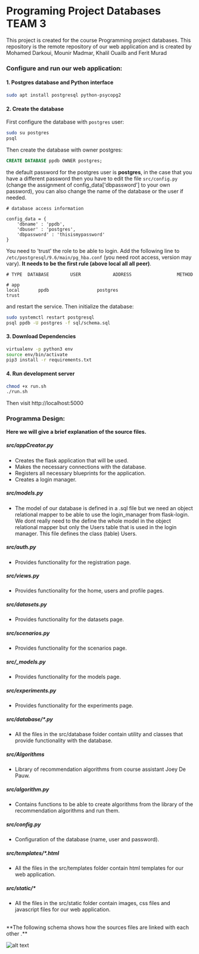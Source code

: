 # Programing Project Databases TEAM 3 #
This project is created for the course Programming project databases. This repository is the remote repository of our web application and is created by Mohamed Darkoui, Mounir Madmar, Khalil Ouailb and Ferit Murad

### Configure and run our web application:

#### 1. Postgres database and Python interface
```bash
sudo apt install postgresql python-psycopg2
```

#### 2. Create the database
First configure the database with `postgres` user:
```bash
sudo su postgres
psql
```
Then create the database with owner postgres:
```sql
CREATE DATABASE ppdb OWNER postgres;
```


the default password for the postgres user is **postgres**, in the case that you have a different password then you have to edit the file
`src/config.py` (change the assignment of config_data['dbpassword'] to your own password), you can also change the name of the
database or the user if needed.

```
# database access information

config_data = {
    'dbname' : 'ppdb',
    'dbuser' : 'postgres',
    'dbpassword' : 'thisismypassword'
}
```
You need to 'trust' the role to be able to login. Add the following line to `/etc/postgresql/9.6/main/pg_hba.conf` (you need root access, version may vary). __It needs to be the first rule (above local all all peer)__.
```
# TYPE  DATABASE        USER            ADDRESS                 METHOD

# app
local   	ppdb                  postgres                                       	 trust
```

and restart the service. Then initialize the database:
```bash
sudo systemctl restart postgresql
psql ppdb -U postgres -f sql/schema.sql
```


#### 3. Download Dependencies

```bash
virtualenv -p python3 env
source env/bin/activate
pip3 install -r requirements.txt
```


#### 4. Run development server
```bash
chmod +x run.sh
./run.sh
```
Then visit http://localhost:5000


### Programma Design:
**Here we will give a brief explanation of the source files.**

##### src/appCreator.py
- Creates the flask application that will be used.
- Makes the necessary connections with the database.
- Registers all necessary blueprints for the application.
- Creates a login manager.

##### src/models.py
- The model of our database is defined in a .sql file but we need an object relational mapper to be able to use
the login_manager from flask-login. We dont really need to the define the whole model in the object relational mapper
but only the Users table that is used in the login manager. This file defines the class (table) Users.

##### src/auth.py
- Provides functionality for the registration page.

##### src/views.py
- Provides functionality for the home, users and profile pages.

##### src/datasets.py 
- Provides functionality for the datasets page.

##### src/scenarios.py 
- Provides functionality for the scenarios page.

##### src/_models.py 
- Provides functionality for the models page.

##### src/experiments.py 
- Provides functionality for the experiments page.

##### src/database/*.py
- All the files in the src/database folder contain utility and classes that provide functionality with the database.

##### src/Algorithms
- Library of recommendation algorithms from course assistant Joey De Pauw.

##### src/algorithm.py
- Contains functions to be able to create algorithms from the library of the recommendation algorithms and run them.

##### src/config.py
- Configuration of the database (name, user and password).

##### src/templates/*.html
- All the files in the src/templates folder contain html templates for our web application.

##### src/static/*
- All the files in the src/static folder contain images, css files and javascript files for our web application.

<br>
**The following schema shows how the sources files are linked with each other .**

![alt text](https://i.ibb.co/v36mpMn/programma-Design.png)
